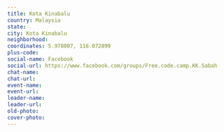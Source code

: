 ```yaml
---
title: Kota Kinabalu
country: Malaysia
state: 
city: Kota Kinabalu
neighborhood: 
coordinates: 5.978007, 116.072899
plus-code:
social-name: Facebook
social-url: https://www.facebook.com/groups/Free.code.camp.KK.Sabah
chat-name:
chat-url:
event-name:
event-url:
leader-name:
leader-url:
old-photo: 
cover-photo:
---
```

